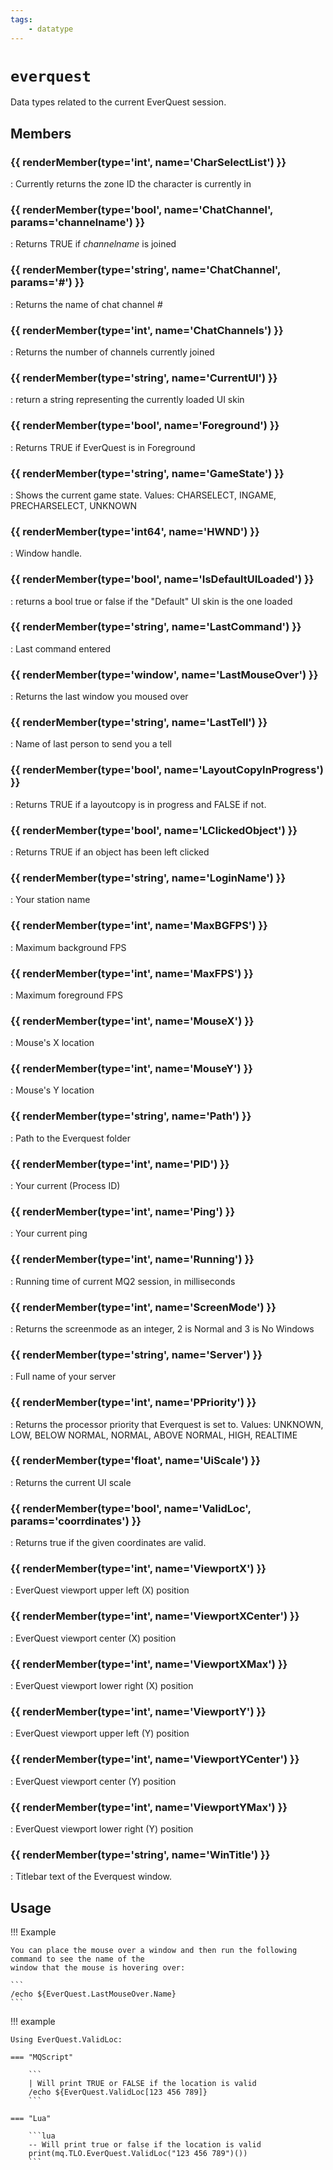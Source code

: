 ```yaml
---
tags:
    - datatype
---
```

# `everquest`

<!--dt-desc-start-->
Data types related to the current EverQuest session.
<!--dt-desc-end-->
## Members
<!--dt-members-start-->
### {{ renderMember(type='int', name='CharSelectList') }}

:   Currently returns the zone ID the character is currently in

### {{ renderMember(type='bool', name='ChatChannel', params='channelname') }}

:   Returns TRUE if _channelname_ is joined

### {{ renderMember(type='string', name='ChatChannel', params='#') }}

:   Returns the name of chat channel _#_

### {{ renderMember(type='int', name='ChatChannels') }}

:   Returns the number of channels currently joined

### {{ renderMember(type='string', name='CurrentUI') }}

:   return a string representing the currently loaded UI skin

### {{ renderMember(type='bool', name='Foreground') }}

:   Returns TRUE if EverQuest is in Foreground

### {{ renderMember(type='string', name='GameState') }}

:   Shows the current game state. Values: CHARSELECT, INGAME, PRECHARSELECT, UNKNOWN

### {{ renderMember(type='int64', name='HWND') }}

:   Window handle.

### {{ renderMember(type='bool', name='IsDefaultUILoaded') }}

:   returns a bool true or false if the "Default" UI skin is the one loaded

### {{ renderMember(type='string', name='LastCommand') }}

:   Last command entered

### {{ renderMember(type='window', name='LastMouseOver') }}

:   Returns the last window you moused over

### {{ renderMember(type='string', name='LastTell') }}

:   Name of last person to send you a tell

### {{ renderMember(type='bool', name='LayoutCopyInProgress') }}

:   Returns TRUE if a layoutcopy is in progress and FALSE if not.

### {{ renderMember(type='bool', name='LClickedObject') }}

:   Returns TRUE if an object has been left clicked

### {{ renderMember(type='string', name='LoginName') }}

:   Your station name

### {{ renderMember(type='int', name='MaxBGFPS') }}

:   Maximum background FPS

### {{ renderMember(type='int', name='MaxFPS') }}

:   Maximum foreground FPS

### {{ renderMember(type='int', name='MouseX') }}

:   Mouse's X location

### {{ renderMember(type='int', name='MouseY') }}

:   Mouse's Y location

### {{ renderMember(type='string', name='Path') }}

:   Path to the Everquest folder

### {{ renderMember(type='int', name='PID') }}

:   Your current (Process ID)

### {{ renderMember(type='int', name='Ping') }}

:   Your current ping

### {{ renderMember(type='int', name='Running') }}

:   Running time of current MQ2 session, in milliseconds

### {{ renderMember(type='int', name='ScreenMode') }}

:   Returns the screenmode as an integer, 2 is Normal and 3 is No Windows

### {{ renderMember(type='string', name='Server') }}

:   Full name of your server

### {{ renderMember(type='int', name='PPriority') }}

:   Returns the processor priority that Everquest is set to. Values: UNKNOWN, LOW, BELOW NORMAL, NORMAL, ABOVE NORMAL, HIGH, REALTIME

### {{ renderMember(type='float', name='UiScale') }}

:   Returns the current UI scale

### {{ renderMember(type='bool', name='ValidLoc', params='coorrdinates') }}

:   Returns true if the given coordinates are valid.

### {{ renderMember(type='int', name='ViewportX') }}

:   EverQuest viewport upper left (X) position

### {{ renderMember(type='int', name='ViewportXCenter') }}

:   EverQuest viewport center (X) position

### {{ renderMember(type='int', name='ViewportXMax') }}

:   EverQuest viewport lower right (X) position

### {{ renderMember(type='int', name='ViewportY') }}

:   EverQuest viewport upper left (Y) position

### {{ renderMember(type='int', name='ViewportYCenter') }}

:   EverQuest viewport center (Y) position

### {{ renderMember(type='int', name='ViewportYMax') }}

:   EverQuest viewport lower right (Y) position

### {{ renderMember(type='string', name='WinTitle') }}

:   Titlebar text of the Everquest window.
<!--dt-members-end-->

## Usage

!!! Example

    You can place the mouse over a window and then run the following command to see the name of the
    window that the mouse is hovering over:

    ```
    /echo ${EverQuest.LastMouseOver.Name}
    ```

!!! example

    Using EverQuest.ValidLoc:

    === "MQScript"

        ```
        | Will print TRUE or FALSE if the location is valid
        /echo ${EverQuest.ValidLoc[123 456 789]}
        ```

    === "Lua"

        ```lua
        -- Will print true or false if the location is valid
        print(mq.TLO.EverQuest.ValidLoc("123 456 789")())
        ```
<!--dt-linkrefs-start-->
[bool]: datatype-bool.md
[float]: datatype-float.md
[int]: datatype-int.md
[int64]: datatype-int64.md
[string]: datatype-string.md
[window]: datatype-window.md
[worldlocation]: datatype-worldlocation.md
<!--dt-linkrefs-end-->
